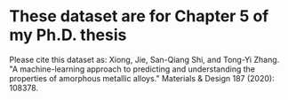 # These dataset are for Chapter 5 of my Ph.D. thesis
Please cite this dataset as: Xiong, Jie, San-Qiang Shi, and Tong-Yi Zhang. "A machine-learning approach to predicting and understanding the properties of amorphous metallic alloys." Materials & Design 187 (2020): 108378.
